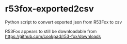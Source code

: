 r53fox-exported2csv
===================

Python script to convert exported json from R53Fox to csv

R53Fox appears to still be downloadable from https://github.com/cookpad/r53-fox/downloads
